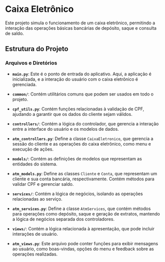 # Caixa Eletrônico

Este projeto simula o funcionamento de um caixa eletrônico, permitindo a interação das operações básicas bancárias de depósito, saque e consulta de saldo.

## Estrutura do Projeto

### Arquivos e Diretórios

- **`main.py`**: Este é o ponto de entrada do aplicativo. Aqui, a aplicação é inicializada, e a interação do usuário com o caixa eletrônico é gerenciada.

- **`common/`**: Contém utilitários comuns que podem ser usados em todo o projeto.

- **`cpf_utils.py`**: Contém funções relacionadas à validação de CPF, ajudando a garantir que os dados do cliente sejam válidos.

- **`controllers/`**: Contém a lógica do controlador, que gerencia a interação entre a interface do usuário e os modelos de dados.

- **`atm_controllers.py`**: Define a classe `CaixaEletronico`, que gerencia a sessão do cliente e as operações do caixa eletrônico, como menu e execução de ações.

- **`models/`**: Contém as definições de modelos que representam as entidades do sistema.

- **`atm_models.py`**: Define as classes `Cliente` e `Conta`, que representam um cliente e sua conta bancária, respectivamente. Contém métodos para validar CPF e gerenciar saldo.

- **`services/`**: Contém a lógica de negócios, isolando as operações relacionadas ao serviço.

- **`atm_services.py`**: Define a classe `AtmServices`, que contém métodos para operações como depósito, saque e geração de extratos, mantendo a lógica de negócios separada dos controladores.

- **`views/`**: Contém a lógica relacionada à apresentação, que pode incluir interações de usuário.

- **`atm_views.py`**: Este arquivo pode conter funções para exibir mensagens ao usuário, como boas-vindas, opções do menu e feedback sobre as operações realizadas.

